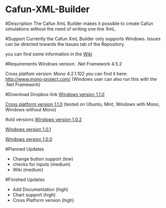 # Cafun-XML-Builder

#Description
The Cafun XmL Builder makes it possible to create Cafun simulations without the need of writing one line XmL.

#Support
Currently the Cafun XmL Builder only supports Windows.
Issues can be directed towards the Issues tab of the Repository.

you can find some information in the [Wiki](https://github.com/Cranc/Cafun-XML-Builder/wiki)

#Requirements
Windows version: .Net Framework 4.5.2

Cross platfom version: 
Mono 4.2.1.102 you can find it here: http://www.mono-project.com/
(Windows user can also run this with the .Net Framework)

#Download
Dropbox-link
[Windows version 1.1.0](https://www.dropbox.com/s/ln9bd8jnug6zm7f/Cafun-XML-Gen.exe?dl=0)

[Cross platform version 1.1.0](https://www.dropbox.com/s/tdh1sggrxhc4chv/Cafun-XML-Gen.exe?dl=0)
(tested on Ubuntu, Mint, Windows with Mono, Windows without Mono)

#old versions
[Windows version 1.0.2](https://www.dropbox.com/s/hskp4x723godwad/Cafun-XML-Gen.exe?dl=0)

[Windows version 1.0.1](https://www.dropbox.com/s/prjn2sdkc4ovzx4/Cafun-XML-Gen.exe?dl=0)

[Windows version 1.0.0](https://www.dropbox.com/s/juqoc3t6vh12jqr/Cafun-XML-Gen.exe?dl=0)

#Planned Updates
+ Change button support (low)
+ checks for inputs (medium)
+ Wiki (medium)

#Finished Updates
+ Add Documentation (high)
+ Chart support (high)
+ Cross Platform version (high)

